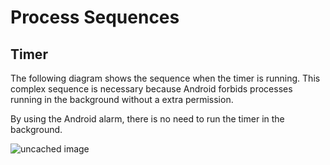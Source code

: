 # Process Sequences

## Timer
The following diagram shows the sequence when the timer is running. This complex sequence is necessary because Android forbids processes running in the background without a extra permission.

By using the Android alarm, there is no need to run the timer in the background.

<div style="width:1000px;">


![uncached image](http://www.plantuml.com/plantuml/proxy?src=https://raw.githubusercontent.com/pase13voxi/TeaMemory/master/documentation/architecture/sequence_diagram_timer.txt "Timer sequence")
</div>